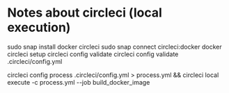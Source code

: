 # Notes about circleci (local execution)

sudo snap install docker circleci
sudo snap connect circleci:docker docker
circleci setup
circleci config validate
circleci config validate .circleci/config.yml



circleci config process .circleci/config.yml > process.yml && circleci local execute -c process.yml --job build_docker_image
